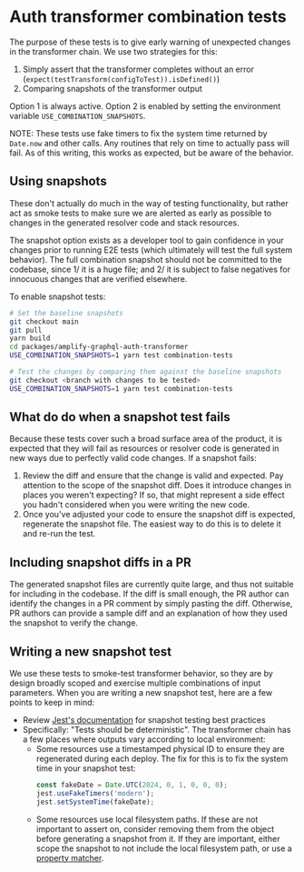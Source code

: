 # Auth transformer combination tests

The purpose of these tests is to give early warning of unexpected changes in
the transformer chain. We use two strategies for this:

1. Simply assert that the transformer completes without an error
   (`expect(testTransform(configToTest)).isDefined()`)
2. Comparing snapshots of the transformer output

Option 1 is always active. Option 2 is enabled by setting the environment
variable `USE_COMBINATION_SNAPSHOTS`.

NOTE: These tests use fake timers to fix the system time returned by `Date.now`
and other calls. Any routines that rely on time to actually pass will fail. As
of this writing, this works as expected, but be aware of the behavior.

## Using snapshots

These don't actually do much in the way of testing functionality, but rather
act as smoke tests to make sure we are alerted as early as possible to changes
in the generated resolver code and stack resources.

The snapshot option exists as a developer tool to gain confidence in your
changes prior to running E2E tests (which ultimately will test the full system
behavior). The full combination snapshot should not be committed to the
codebase, since 1/ it is a huge file; and 2/ it is subject to false negatives
for innocuous changes that are verified elsewhere.

To enable snapshot tests:

```bash
# Set the baseline snapshots
git checkout main
git pull
yarn build
cd packages/amplify-graphql-auth-transformer
USE_COMBINATION_SNAPSHOTS=1 yarn test combination-tests

# Test the changes by comparing them against the baseline snapshots
git checkout <branch with changes to be tested>
USE_COMBINATION_SNAPSHOTS=1 yarn test combination-tests
```

## What do do when a snapshot test fails

Because these tests cover such a broad surface area of the product, it is
expected that they will fail as resources or resolver code is generated in new
ways due to perfectly valid code changes. If a snapshot fails:

1. Review the diff and ensure that the change is valid and expected. Pay
   attention to the scope of the snapshot diff. Does it introduce changes in
   places you weren't expecting? If so, that might represent a side effect you
   hadn't considered when you were writing the new code.
2. Once you've adjusted your code to ensure the snapshot diff is expected,
   regenerate the snapshot file. The easiest way to do this is to delete it and
   re-run the test.

## Including snapshot diffs in a PR

The generated snapshot files are currently quite large, and thus not suitable
for including in the codebase. If the diff is small enough, the PR
author can identify the changes in a PR comment by simply pasting the diff.
Otherwise, PR authors can provide a sample diff and an explanation of how they
used the snapshot to verify the change.

## Writing a new snapshot test

We use these tests to smoke-test transformer behavior, so they are by design
broadly scoped and exercise multiple combinations of input parameters. When you
are writing a new snapshot test, here are a few points to keep in mind:

- Review [Jest's
  documentation](https://jestjs.io/docs/snapshot-testing#best-practices) for
  snapshot testing best practices
- Specifically: "Tests should be deterministic". The transformer chain has a
  few places where outputs vary according to local environment:
  - Some resources use a timestamped physical ID to ensure they are regenerated
    during each deploy. The fix for this is to fix the system time in your
    snapshot test:
    ```ts
    const fakeDate = Date.UTC(2024, 0, 1, 0, 0, 0);
    jest.useFakeTimers('modern');
    jest.setSystemTime(fakeDate);
    ```
  - Some resources use local filesystem paths. If these are not important to
    assert on, consider removing them from the object before generating a
    snapshot from it. If they are important, either scope the snapshot to not
    include the local filesystem path, or use a [property
    matcher](https://jestjs.io/docs/snapshot-testing#property-matchers).
